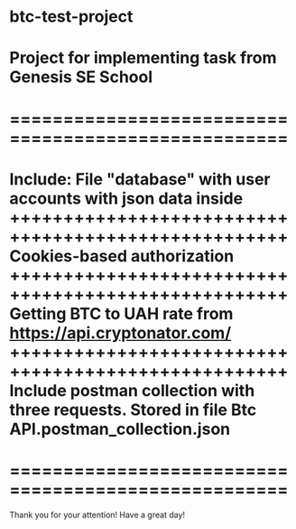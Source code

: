 # btc-test-project
Project for implementing task from Genesis SE School
====================================================
====================================================
====================================================
Include:
File "database" with user accounts with json data 
inside
++++++++++++++++++++++++++++++++++++++++++++++++++++
Cookies-based authorization
++++++++++++++++++++++++++++++++++++++++++++++++++++
Getting BTC to UAH rate from 
https://api.cryptonator.com/
++++++++++++++++++++++++++++++++++++++++++++++++++++
Include postman collection with three requests.
Stored in file Btc API.postman_collection.json
====================================================
====================================================
====================================================
Thank you for your attention! Have a great day!
